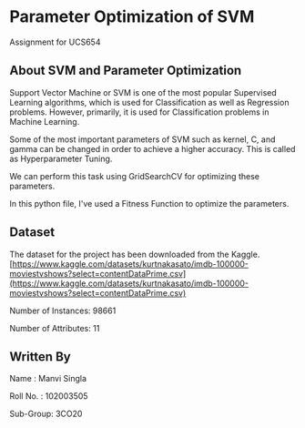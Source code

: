# Parameter Optimization of SVM
Assignment for UCS654

## About SVM and Parameter Optimization

Support Vector Machine or SVM is one of the most popular Supervised Learning algorithms, which is used for Classification as well as Regression problems. However, primarily, it is used for Classification problems in Machine Learning.

Some of the most important parameters of SVM such as kernel, C, and gamma can be changed in order to achieve a higher accuracy. This is called as Hyperparameter Tuning. 

We can perform this task using GridSearchCV for optimizing these parameters.

In this python file, I've used a Fitness Function to optimize the parameters.

## Dataset

The dataset for the project has been downloaded from the Kaggle.
[https://www.kaggle.com/datasets/kurtnakasato/imdb-100000-moviestvshows?select=contentDataPrime.csv](https://www.kaggle.com/datasets/kurtnakasato/imdb-100000-moviestvshows?select=contentDataPrime.csv)

Number of Instances: 98661

Number of Attributes: 11

## Written By
Name : Manvi Singla
  
Roll No. : 102003505

Sub-Group: 3CO20